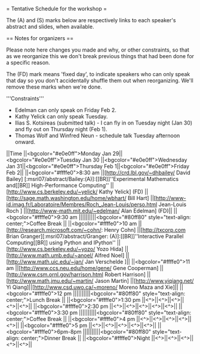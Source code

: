 = Tentative Schedule for the workshop =

The (A) and (S) marks below are respectively links to each speaker's abstract and slides, when available.


== Notes for organizers ==

Please note here changes you made and why, or other constraints, so that as we reorganize this we don't break previous things that had been done for a specific reason.

The (FD) mark means 'fixed day', to indicate speakers who can only speak that day so you don't accidentally shuffle them out when reorganizing.  We'll remove these marks when we're done.


'''Constraints'''

  * Edelman can only speak on Friday Feb 2.
  * Kathy Yelick can only speak Tuesday.
  * Ilias S. Kotsireas (submitted talk) - I can fly in on Tuesday night (Jan 30) and fly out on Thursday night (Feb 1).
  * Thomas Wolf and Winfred Neun - schedule talk Tuesday afternoon onward.


||Time ||<bgcolor="#e0e0ff">Monday Jan 29||<bgcolor="#e0e0ff">Tuesday  Jan 30 ||<bgcolor="#e0e0ff">Wednesday Jan 31||<bgcolor="#e0e0ff">Thursday Feb 1||<bgcolor="#e0e0ff">Friday Feb 2||
||<bgcolor="#ffffe0">8:30 am ||[http://crd.lbl.gov/~dhbailey/ David Bailey] [:msri07/abstract/Bailey:(A)]:[[BR]]''Experimental Mathematics and[[BR]] High-Performance Computing'' ||[http://www.cs.berkeley.edu/~yelick/ Kathy Yelick] (FD) ||[http://sage.math.washington.edu/home/wbhart/ Bill Hart] ||[http://www-id.imag.fr/Laboratoire/Membres/Roch_Jean-Louis/perso.html Jean-Louis Roch ]  ||[http://www-math.mit.edu/~edelman/ Alan Edelman] (FD)||
||<bgcolor="#ffffe0">9:30 am ||||||||||<bgcolor="#80ff80" style="text-align: center;">Coffee Break ||
||<bgcolor="#ffffe0">10 am ||[http://research.microsoft.com/~cohn/: Henry Cohn] ||[http://txcorp.com Brian Granger][:msri07/abstract/Granger: (A)]:[[BR]]''Interactive Parallel Computing[[BR]] using Python and IPython'' ||[http://www.cs.berkeley.edu/~yozo/ Yozo Hida] ||[http://www.math.umb.edu/~anoel/ Alfred Noel] ||[http://www.math.uic.edu/~jan/ Jan Verschelde ]||
||<bgcolor="#ffffe0">11 am ||[http://www.ccs.neu.edu/home/gene/ Gene Cooperman] ||[http://www.csm.ornl.gov/harrison.html Robert Harrison] ||[http://www.math.jmu.edu/~martin/ Jason Martin] ||[http://www.yiqiang.net/ Yi Qiang]||[http://www.csd.uwo.ca/~moreno/ Moreno Maza and Xie]||
||<bgcolor="#ffffe0">12 pm ||||||||||<bgcolor="#80ff80" style="text-align: center;">Lunch Break ||
||<bgcolor="#ffffe0">1:30 pm ||<^>||<^>||<^>||<^>||<^>||
||<bgcolor="#ffffe0">2:30 pm ||<^>||<^>||<^>||<^>||<^>||
||<bgcolor="#ffffe0">3:30 pm ||||||||||<bgcolor="#80ff80" style="text-align: center;">Coffee Break ||
||<bgcolor="#ffffe0">4 pm ||<^>||<^>||<^>||<^>||<^>||
||<bgcolor="#ffffe0">5 pm ||<^>||<^>||<^>||<^>||<^>||
||<bgcolor="#ffffe0">6pm-8pm ||||||||||<bgcolor="#80ff80" style="text-align: center;">Dinner Break ||
||<bgcolor="#ffffe0">Night ||<^>||<^>||<^>||<^>||<^>||
